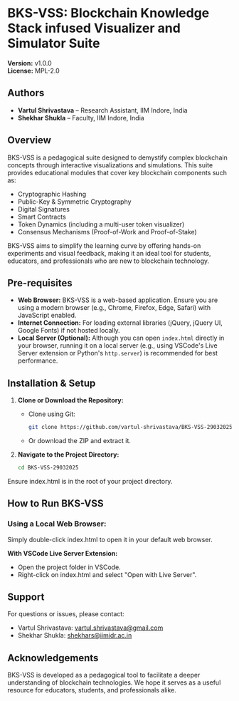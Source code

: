 # BKS-VSS: Blockchain Knowledge Stack infused Visualizer and Simulator Suite

**Version:** v1.0.0  
**License:** MPL-2.0

## Authors
- **Vartul Shrivastava** – Research Assistant, IIM Indore, India  
- **Shekhar Shukla** – Faculty, IIM Indore, India

## Overview
BKS-VSS is a pedagogical suite designed to demystify complex blockchain concepts through interactive visualizations and simulations. This suite provides educational modules that cover key blockchain components such as:
- Cryptographic Hashing
- Public-Key & Symmetric Cryptography
- Digital Signatures
- Smart Contracts
- Token Dynamics (including a multi-user token visualizer)
- Consensus Mechanisms (Proof-of-Work and Proof-of-Stake)

BKS-VSS aims to simplify the learning curve by offering hands-on experiments and visual feedback, making it an ideal tool for students, educators, and professionals who are new to blockchain technology.

## Pre-requisites
- **Web Browser:** BKS-VSS is a web-based application. Ensure you are using a modern browser (e.g., Chrome, Firefox, Edge, Safari) with JavaScript enabled.
- **Internet Connection:** For loading external libraries (jQuery, jQuery UI, Google Fonts) if not hosted locally.
- **Local Server (Optional):** Although you can open `index.html` directly in your browser, running it on a local server (e.g., using VSCode's Live Server extension or Python's `http.server`) is recommended for best performance.

## Installation & Setup
1. **Clone or Download the Repository:**
   - Clone using Git:
     ```bash
     git clone https://github.com/vartul-shrivastava/BKS-VSS-29032025.git
     ```
   - Or download the ZIP and extract it.

2. **Navigate to the Project Directory:**
   ```bash
   cd BKS-VSS-29032025
   ```

Ensure index.html is in the root of your project directory.

## How to Run BKS-VSS

### Using a Local Web Browser:

Simply double-click index.html to open it in your default web browser.

**With VSCode Live Server Extension:**

- Open the project folder in VSCode.
- Right-click on index.html and select "Open with Live Server".

## Support
For questions or issues, please contact:

- Vartul Shrivastava: vartul.shrivastava@gmail.com
- Shekhar Shukla: shekhars@iimidr.ac.in

## Acknowledgements
BKS-VSS is developed as a pedagogical tool to facilitate a deeper understanding of blockchain technologies. We hope it serves as a useful resource for educators, students, and professionals alike.
